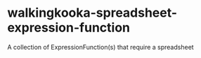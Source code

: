 # walkingkooka-spreadsheet-expression-function
A collection of ExpressionFunction(s) that require a spreadsheet

